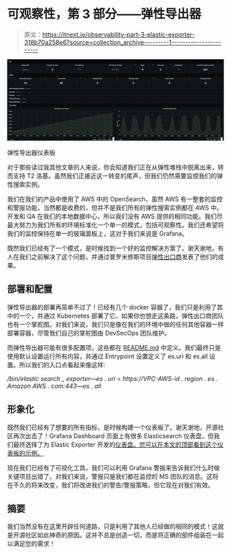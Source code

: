 # 可观察性，第 3 部分——弹性导出器

> 原文：<https://itnext.io/observability-part-3-elastic-exporter-318b70a258e6?source=collection_archive---------1----------------------->

![](img/d047c5ad461b3aea75cddc0aa4871101.png)

弹性导出器仪表板

对于那些读过我其他文章的人来说，你会知道我们正在从弹性堆栈中脱离出来，转而支持 T2 洛基。虽然我们正接近这一转变的尾声，但我们仍然需要监控我们的弹性搜索实例。

我们在我们的产品中使用了 AWS 中的 OpenSearch，虽然 AWS 有一整套的监控和警报功能，当然都是收费的，但并不是我们所有的弹性搜索实例都在 AWS 中。开发和 QA 在我们的本地数据中心，所以我们没有 AWS 提供的相同功能。我们尽最大努力为我们所有的环境标准化一个单一的模式，包括可观察性。我们还希望将我们的监控保持在单一的玻璃面板上，这对于我们来说是 Grafana。

既然我们已经有了一个模式，是时候找到一个好的监控解决方案了。谢天谢地，有人在我们之前解决了这个问题，并通过普罗米修斯项目[弹性出口商](https://github.com/prometheus-community/elasticsearch_exporter)发表了他们的成果。

## 部署和配置

弹性导出器的部署再简单不过了！已经有几个 docker 容器了，我们只是利用了其中的一个，并通过 Kubernetes 部署了它。如果你也想走这条路，弹性出口商团队也有一个掌舵图。对我们来说，我们只是像在我们的环境中做的任何其他容器一样部署容器，尽管我们自己的掌舵图由 DevSecOps 团队维护。

而弹性导出器可能有很多配置项，这些都在 [README.md](https://github.com/prometheus-community/elasticsearch_exporter/blob/master/README.md) 中定义。我们最终只是使用默认设置运行所有内容，并通过 Entrypoint 设置定义了 es.uri 和 es.all 设置。所以我们的入口点看起来像这样:

*/bin/elastic search _ exporter—es . uri = https://VPC-AWS-id . region . es . Amazon AWS . com:443—es . all*

## 形象化

既然我们已经有了想要的所有指标，是时候构建一个仪表板了。谢天谢地，开源社区再次出击了！Grafana Dashboard 页面上有很多 Elasticsearch 仪表盘，但我们最终选择了为 Elastic Exporter 开发的[仪表盘。您可以在本文的顶部看到这个仪表板的示例。](https://grafana.com/grafana/dashboards/14191)

现在我们已经有了可视化工具，我们可以利用 Grafana 警报来告诉我们什么时候关键项目出错了。对我们来说，警报只是我们都在监控的 MS 团队的消息。这将在不久的将来改变，我们将改进我们的警告/警报策略，但它现在对我们有效。

## 摘要

我们当然没有在这里开辟任何道路，只是利用了其他人已经做的相同的模式！这就是开源社区如此神奇的原因。这并不总是创造一切，而是将正确的部件组装在一起以满足您的需求！